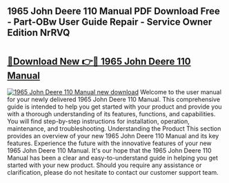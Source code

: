 ## 1965 John Deere 110 Manual PDF Download Free - Part-OBw User Guide Repair - Service Owner Edition NrRVQ

# <h2><a href="http://bc92181.oget.top/?id=1965+John+Deere+110+Manual">🔗Download New 👉🔴 1965 John Deere 110 Manual</a></h2>

[![1965 John Deere 110 Manual new download](https://i.imgur.com/5g1atiW.png)](http://bc92181.oget.top/?id=1965+John+Deere+110+Manual)
Welcome to the user manual for your newly delivered 1965 John Deere 110 Manual. This comprehensive guide is intended to help you get started with your product and provide you with a thorough understanding of its features, functions, and capabilities. You will find step-by-step instructions for installation, operation, maintenance, and troubleshooting. Understanding the Product This section provides an overview of your new 1965 John Deere 110 Manual and its key features. Experience the future with the innovative features of your new 1965 John Deere 110 Manual. It's our hope that the 1965 John Deere 110 Manual has been a clear and easy-to-understand guide in helping you get started with your new product. Should you require any assistance or clarification, please do not hesitate to contact our customer support team.
